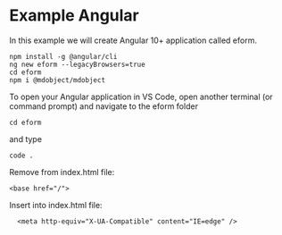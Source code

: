 
Example Angular
===============

In this example we will create Angular 10+ application called eform.
```
npm install -g @angular/cli
ng new eform --legacyBrowsers=true
cd eform
npm i @mdobject/mdobject
```
To open your Angular application in VS Code, open another terminal (or command prompt) and navigate to the eform folder
```
cd eform
```
and type
```
code .
```

Remove from index.html file:
```
<base href="/">
```
Insert into index.html file:
```
  <meta http-equiv="X-UA-Compatible" content="IE=edge" />
```
